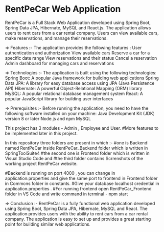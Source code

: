 # RentPeCar Web Application

RentPeCar is a Full Stack Web Application developed using Spring Boot, Spring Data JPA, Hibernate, MySQL and React.js. The application allows users to rent cars from a car rental company. Users can view available cars, make reservations, and manage their reservations.

=> Features :-
The application provides the following features :
User authentication and authorization
View available cars
Reserve a car for a specific date range
View reservations and their status
Cancel a reservation
Admin dashboard for managing cars and reservations

=> Technologies :-
The application is built using the following technologies:
Spring Boot: A popular Java framework for building web applications
Spring Data JPA: A library for easy database access using JPA (Java Persistence API)
Hibernate: A powerful Object-Relational Mapping (ORM) library
MySQL: A popular relational database management system
React: A popular JavaScript library for building user interfaces

=> Prerequisites :-
Before running the application, you need to have the following software installed on your machine:
Java Development Kit (JDK) version 8 or later
Node.js and npm
MySQL


This project has 3 modules - Admin , Employee and User.
#More features to be implemented later in this project.

In this repository three folders are present in which :-
  #one is Backend named RentPeCar inside RentPeCar_Backend folder which is written in SpringToolSuite4
  #the second one is Frontend folder which is written in Visual Studio Code and 
  #the third folder contains Scrrenshots of the working project RentPeCar website.

#Backend is running on port 4000 , you can change in application.properties and give the same port to frontend in Frontend folder in Commons folder in constants.
#Give your database localhost credential in application.properties .
#For running frontend open RentPeCar_Frontend folder in VS Code and write command in terminal - npm start

=> Conclusion :-
RentPeCar is a fully functional web application developed using Spring Boot, Spring Data JPA, Hibernate, MySQL and React. The application provides users with the ability to rent cars from a car rental company. The application is easy to set up and provides a great starting point for building similar web applications.
